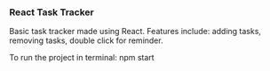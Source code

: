 ### React Task Tracker

Basic task tracker made using React. Features include: adding tasks, removing tasks, double click for reminder.

To run the project in terminal: npm start